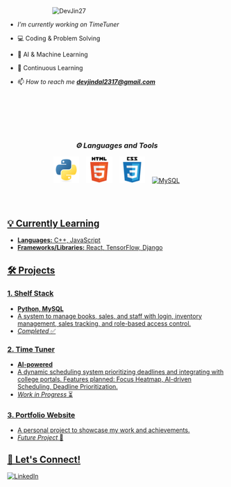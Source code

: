 <div>
<a href="https://github.com/DevJin27"><img src="https://gifdb.com/gif/coding-animated-laptop-flow-stream-ja04010rm5o68zfk.html?embed=true" alt="DevJin27"  align="right" width="400px"/></a>
<br>
  
-  _I’m currently working on TimeTuner_

- 💻 Coding & Problem Solving
  
- 🤖 AI & Machine Learning
  
- 🌱 Continuous Learning

- 📫 _How to reach me **devjindal2317@gmail.com**_
</div

<br><br><br><br><br>

_<h3 align="center" >⚙️ Languages and Tools</h3>_
<div align="center">
<a href="https://python.org"><img src="https://raw.githubusercontent.com/devicons/devicon/master/icons/python/python-original.svg" alt="python" width="60" height="60"/></a> 
  &nbsp;&nbsp;
<a href="https://developer.mozilla.org/en-US/docs/Web/HTML"><img src="https://raw.githubusercontent.com/devicons/devicon/master/icons/html5/html5-original-wordmark.svg" alt="html5" width="60" height="60"/></a>
  &nbsp;&nbsp;
<a href="https://developer.mozilla.org/en-US/docs/Web/CSS"><img src="https://raw.githubusercontent.com/devicons/devicon/master/icons/css3/css3-original-wordmark.svg" alt="css3" width="60" height="60"/></a>
  &nbsp;&nbsp;
<a href="https://www.mysql.com/" target="_blank" rel="noreferrer"><img src="https://raw.githubusercontent.com/danielcranney/readme-generator/main/public/icons/skills/mysql-colored.svg" width="60" height="60" alt="MySQL" />
</div>

<br><br>

## 💡 Currently Learning

*   **Languages:** C++, JavaScript
*   **Frameworks/Libraries:** React, TensorFlow, Django

## 🛠️ Projects

### 1. Shelf Stack 
* **Python, MySQL**
* A system to manage books, sales, and staff with login, inventory management, sales tracking, and role-based access control. 
* _Completed_ ✅

### 2. Time Tuner
* **AI-powered**
* A dynamic scheduling system prioritizing deadlines and integrating with college portals. Features planned: Focus Heatmap, AI-driven Scheduling, Deadline Prioritization.
* _Work in Progress_ ⏳

### 3. Portfolio Website
* A personal project to showcase my work and achievements.
* _Future Project_ 🚀

## 🔗 Let's Connect!

[![LinkedIn](https://img.shields.io/badge/LinkedIn-%230077B5?style=for-the-badge&logo=linkedin&logoColor=white)]([https://www.linkedin.com/in/dev-jindal-/])




